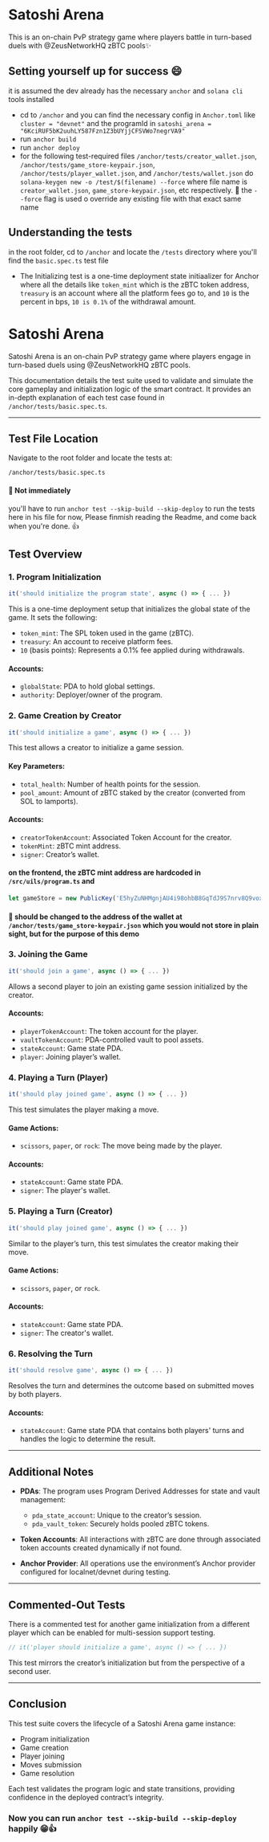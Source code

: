 # Satoshi Arena

This is an on-chain PvP strategy game where players battle in turn-based duels with
@ZeusNetworkHQ zBTC pools✨

## Setting yourself up for success 😄

it is assumed the dev already has the necessary `anchor` and `solana cli` tools installed

- cd to `/anchor` and you can find the necessary config in `Anchor.toml` like `cluster = "devnet"` and the programId in `satoshi_arena = "6KciRUF5bK2uuhLY587Fzn1Z3bUYjjCFSVWo7negrVA9"`
- run `anchor build`
- run `anchor deploy`
- for the following test-required files `/anchor/tests/creator_wallet.json`, `/anchor/tests/game_store-keypair.json`, `/anchor/tests/player_wallet.json`, and `/anchor/tests/wallet.json` do `solana-keygen new -o /test/$(filename) --force` where file name is `creator_wallet.json`, `game_store-keypair.json`, etc respectively. 🚨 the `--force` flag is used o override any existing file with that exact same name

## Understanding the tests

in the root folder, cd to `/anchor` and locate the `/tests` directory where you'll find the `basic.spec.ts` test file

- The Initializing test is a one-time deployment state initiaalizer for Anchor where all the details like `token_mint` which is the zBTC token address, `treasury` is an account where all the platform fees go to, and `10` is the percent in bps, `10 is 0.1%` of the withdrawal amount.

# Satoshi Arena

Satoshi Arena is an on-chain PvP strategy game where players engage in turn-based duels using @ZeusNetworkHQ zBTC pools.

This documentation details the test suite used to validate and simulate the core gameplay and initialization logic of the smart contract. It provides an in-depth explanation of each test case found in `/anchor/tests/basic.spec.ts`.

---

## Test File Location

Navigate to the root folder and locate the tests at:

```
/anchor/tests/basic.spec.ts
```

#### 🚨 Not immediately

you'll have to run `anchor test --skip-build --skip-deploy` to run the tests here in his file
for now, Please finmish reading the Readme, and come back when you're done. 👍️

## Test Overview

### 1. **Program Initialization**

```ts
it('should initialize the program state', async () => { ... })
```

This is a one-time deployment setup that initializes the global state of the game. It sets the following:

- `token_mint`: The SPL token used in the game (zBTC).
- `treasury`: An account to receive platform fees.
- `10` (basis points): Represents a 0.1% fee applied during withdrawals.

#### Accounts:

- `globalState`: PDA to hold global settings.
- `authority`: Deployer/owner of the program.

### 2. **Game Creation by Creator**

```ts
it('should initialize a game', async () => { ... })
```

This test allows a creator to initialize a game session.

#### Key Parameters:

- `total_health`: Number of health points for the session.
- `pool_amount`: Amount of zBTC staked by the creator (converted from SOL to lamports).

#### Accounts:

- `creatorTokenAccount`: Associated Token Account for the creator.
- `tokenMint`: zBTC mint address.
- `signer`: Creator’s wallet.

#### on the frontend, the zBTC mint address are hardcoded in `/src/uils/program.ts` and

```ts
let gameStore = new PublicKey('E5hyZuNHMgnjAU4i98ohbB8GqTdJ9S7nrv8Q9voxhqwH') // this should change on every new programID
```

#### 🚨 should be changed to the address of the wallet at `/anchor/tests/game_store-keypair.json` which you would not store in plain sight, but for the purpose of this demo

### 3. **Joining the Game**

```ts
it('should join a game', async () => { ... })
```

Allows a second player to join an existing game session initialized by the creator.

#### Accounts:

- `playerTokenAccount`: The token account for the player.
- `vaultTokenAccount`: PDA-controlled vault to pool assets.
- `stateAccount`: Game state PDA.
- `player`: Joining player’s wallet.

### 4. **Playing a Turn (Player)**

```ts
it('should play joined game', async () => { ... })
```

This test simulates the player making a move.

#### Game Actions:

- `scissors`, `paper`, or `rock`: The move being made by the player.

#### Accounts:

- `stateAccount`: Game state PDA.
- `signer`: The player's wallet.

### 5. **Playing a Turn (Creator)**

```ts
it('should play joined game', async () => { ... })
```

Similar to the player’s turn, this test simulates the creator making their move.

#### Game Actions:

- `scissors`, `paper`, or `rock`.

#### Accounts:

- `stateAccount`: Game state PDA.
- `signer`: The creator's wallet.

### 6. **Resolving the Turn**

```ts
it('should resolve game', async () => { ... })
```

Resolves the turn and determines the outcome based on submitted moves by both players.

#### Accounts:

- `stateAccount`: Game state PDA that contains both players' turns and handles the logic to determine the result.

---

## Additional Notes

- **PDAs**: The program uses Program Derived Addresses for state and vault management:

  - `pda_state_account`: Unique to the creator’s session.
  - `pda_vault_token`: Securely holds pooled zBTC tokens.

- **Token Accounts**: All interactions with zBTC are done through associated token accounts created dynamically if not found.

- **Anchor Provider**: All operations use the environment’s Anchor provider configured for localnet/devnet during testing.

---

## Commented-Out Tests

There is a commented test for another game initialization from a different player which can be enabled for multi-session support testing.

```ts
// it('player should initialize a game', async () => { ... })
```

This test mirrors the creator’s initialization but from the perspective of a second user.

---

## Conclusion

This test suite covers the lifecycle of a Satoshi Arena game instance:

- Program initialization
- Game creation
- Player joining
- Moves submission
- Game resolution

Each test validates the program logic and state transitions, providing confidence in the deployed contract’s integrity.

### Now you can run `anchor test --skip-build --skip-deploy` happily 😁👍️
